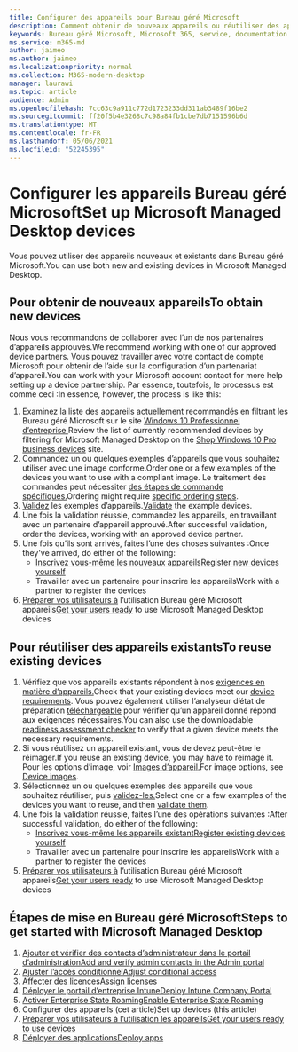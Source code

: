 ```yaml
---
title: Configurer des appareils pour Bureau géré Microsoft
description: Comment obtenir de nouveaux appareils ou réutiliser des appareils existants éligibles
keywords: Bureau géré Microsoft, Microsoft 365, service, documentation
ms.service: m365-md
author: jaimeo
ms.author: jaimeo
ms.localizationpriority: normal
ms.collection: M365-modern-desktop
manager: laurawi
ms.topic: article
audience: Admin
ms.openlocfilehash: 7cc63c9a911c772d1723233dd311ab3489f16be2
ms.sourcegitcommit: ff20f5b4e3268c7c98a84fb1cbe7db7151596b6d
ms.translationtype: MT
ms.contentlocale: fr-FR
ms.lasthandoff: 05/06/2021
ms.locfileid: "52245395"
---
```

# <a name="set-up-microsoft-managed-desktop-devices"></a><span data-ttu-id="1ee17-104">Configurer les appareils Bureau géré Microsoft</span><span class="sxs-lookup"><span data-stu-id="1ee17-104">Set up Microsoft Managed Desktop devices</span></span>

<span data-ttu-id="1ee17-105">Vous pouvez utiliser des appareils nouveaux et existants dans Bureau géré Microsoft.</span><span class="sxs-lookup"><span data-stu-id="1ee17-105">You can use both new and existing devices in Microsoft Managed Desktop.</span></span>

## <a name="to-obtain-new-devices"></a><span data-ttu-id="1ee17-106">Pour obtenir de nouveaux appareils</span><span class="sxs-lookup"><span data-stu-id="1ee17-106">To obtain new devices</span></span>

<span data-ttu-id="1ee17-107">Nous vous recommandons de collaborer avec l’un de nos partenaires d’appareils approuvés.</span><span class="sxs-lookup"><span data-stu-id="1ee17-107">We recommend working with one of our approved device partners.</span></span> <span data-ttu-id="1ee17-108">Vous pouvez travailler avec votre contact de compte Microsoft pour obtenir de l’aide sur la configuration d’un partenariat d’appareil.</span><span class="sxs-lookup"><span data-stu-id="1ee17-108">You can work with your Microsoft account contact for more help setting up a device partnership.</span></span> <span data-ttu-id="1ee17-109">Par essence, toutefois, le processus est comme ceci :</span><span class="sxs-lookup"><span data-stu-id="1ee17-109">In essence, however, the process is like this:</span></span>

1. <span data-ttu-id="1ee17-110">Examinez la liste des appareils actuellement recommandés en filtrant les Bureau géré Microsoft sur le site [Windows 10 Professionnel d’entreprise.](https://www.microsoft.com/windowsforbusiness/view-all-devices)</span><span class="sxs-lookup"><span data-stu-id="1ee17-110">Review the list of currently recommended devices by filtering for Microsoft Managed Desktop on the [Shop Windows 10 Pro business devices](https://www.microsoft.com/windowsforbusiness/view-all-devices) site.</span></span>
2. <span data-ttu-id="1ee17-111">Commandez un ou quelques exemples d’appareils que vous souhaitez utiliser avec une image conforme.</span><span class="sxs-lookup"><span data-stu-id="1ee17-111">Order one or a few examples of the devices you want to use with a compliant image.</span></span> <span data-ttu-id="1ee17-112">Le traitement des commandes peut nécessiter [des étapes de commande spécifiques.](../service-description/device-images.md)</span><span class="sxs-lookup"><span data-stu-id="1ee17-112">Ordering might require [specific ordering steps](../service-description/device-images.md).</span></span>
3. <span data-ttu-id="1ee17-113">[Validez](validate-device.md) les exemples d’appareils.</span><span class="sxs-lookup"><span data-stu-id="1ee17-113">[Validate](validate-device.md) the example devices.</span></span>
5. <span data-ttu-id="1ee17-114">Une fois la validation réussie, commandez les appareils, en travaillant avec un partenaire d’appareil approuvé.</span><span class="sxs-lookup"><span data-stu-id="1ee17-114">After successful validation, order the devices, working with an approved device partner.</span></span>
6. <span data-ttu-id="1ee17-115">Une fois qu’ils sont arrivés, faites l’une des choses suivantes :</span><span class="sxs-lookup"><span data-stu-id="1ee17-115">Once they've arrived, do either of the following:</span></span>
    - [<span data-ttu-id="1ee17-116">Inscrivez vous-même les nouveaux appareils</span><span class="sxs-lookup"><span data-stu-id="1ee17-116">Register new devices yourself</span></span>](register-devices-self.md)
    - <span data-ttu-id="1ee17-117">Travailler avec un partenaire pour inscrire les appareils</span><span class="sxs-lookup"><span data-stu-id="1ee17-117">Work with a partner to register the devices</span></span>
7. <span data-ttu-id="1ee17-118">[Préparer vos utilisateurs à](get-started-devices.md) l’utilisation Bureau géré Microsoft appareils</span><span class="sxs-lookup"><span data-stu-id="1ee17-118">[Get your users ready](get-started-devices.md) to use Microsoft Managed Desktop devices</span></span>

## <a name="to-reuse-existing-devices"></a><span data-ttu-id="1ee17-119">Pour réutiliser des appareils existants</span><span class="sxs-lookup"><span data-stu-id="1ee17-119">To reuse existing devices</span></span>

1. <span data-ttu-id="1ee17-120">Vérifiez que vos appareils existants répondent à nos [exigences en matière d’appareils.](../service-description/device-requirements.md)</span><span class="sxs-lookup"><span data-stu-id="1ee17-120">Check that your existing devices meet our [device requirements](../service-description/device-requirements.md).</span></span> <span data-ttu-id="1ee17-121">Vous pouvez également utiliser l’analyseur d’état de préparation [téléchargeable](../get-ready/readiness-assessment-downloadable.md) pour vérifier qu’un appareil donné répond aux exigences nécessaires.</span><span class="sxs-lookup"><span data-stu-id="1ee17-121">You can also use the downloadable [readiness assessment checker](../get-ready/readiness-assessment-downloadable.md) to verify that a given device meets the necessary requirements.</span></span> 
2. <span data-ttu-id="1ee17-122">Si vous réutilisez un appareil existant, vous de devez peut-être le réimager.</span><span class="sxs-lookup"><span data-stu-id="1ee17-122">If you reuse an existing device, you may have to reimage it.</span></span> <span data-ttu-id="1ee17-123">Pour les options d’image, voir [Images d’appareil.](../service-description/device-images.md)</span><span class="sxs-lookup"><span data-stu-id="1ee17-123">For image options, see [Device images](../service-description/device-images.md).</span></span>
3. <span data-ttu-id="1ee17-124">Sélectionnez un ou quelques exemples des appareils que vous souhaitez réutiliser, puis [validez-les.](validate-device.md)</span><span class="sxs-lookup"><span data-stu-id="1ee17-124">Select one or a few examples of the devices you want to reuse, and then [validate them](validate-device.md).</span></span>
4. <span data-ttu-id="1ee17-125">Une fois la validation réussie, faites l’une des opérations suivantes :</span><span class="sxs-lookup"><span data-stu-id="1ee17-125">After successful validation, do either of the following:</span></span>
    - [<span data-ttu-id="1ee17-126">Inscrivez vous-même les appareils existant</span><span class="sxs-lookup"><span data-stu-id="1ee17-126">Register existing devices yourself</span></span>](register-reused-devices-self.md)
    - <span data-ttu-id="1ee17-127">Travailler avec un partenaire pour inscrire les appareils</span><span class="sxs-lookup"><span data-stu-id="1ee17-127">Work with a partner to register the devices</span></span>
5. <span data-ttu-id="1ee17-128">[Préparer vos utilisateurs à](get-started-devices.md) l’utilisation Bureau géré Microsoft appareils</span><span class="sxs-lookup"><span data-stu-id="1ee17-128">[Get your users ready](get-started-devices.md) to use Microsoft Managed Desktop devices</span></span>

## <a name="steps-to-get-started-with-microsoft-managed-desktop"></a><span data-ttu-id="1ee17-129">Étapes de mise en Bureau géré Microsoft</span><span class="sxs-lookup"><span data-stu-id="1ee17-129">Steps to get started with Microsoft Managed Desktop</span></span>

1. [<span data-ttu-id="1ee17-130">Ajouter et vérifier des contacts d’administrateur dans le portail d’administration</span><span class="sxs-lookup"><span data-stu-id="1ee17-130">Add and verify admin contacts in the Admin portal</span></span>](add-admin-contacts.md)
2. [<span data-ttu-id="1ee17-131">Ajuster l’accès conditionnel</span><span class="sxs-lookup"><span data-stu-id="1ee17-131">Adjust conditional access</span></span>](conditional-access.md)
3. [<span data-ttu-id="1ee17-132">Affecter des licences</span><span class="sxs-lookup"><span data-stu-id="1ee17-132">Assign licenses</span></span>](assign-licenses.md)
4. [<span data-ttu-id="1ee17-133">Déployer le portail d’entreprise Intune</span><span class="sxs-lookup"><span data-stu-id="1ee17-133">Deploy Intune Company Portal</span></span>](company-portal.md)
5. [<span data-ttu-id="1ee17-134">Activer Enterprise State Roaming</span><span class="sxs-lookup"><span data-stu-id="1ee17-134">Enable Enterprise State Roaming</span></span>](enterprise-state-roaming.md)
6. <span data-ttu-id="1ee17-135">Configurer des appareils (cet article)</span><span class="sxs-lookup"><span data-stu-id="1ee17-135">Set up devices (this article)</span></span>
7. [<span data-ttu-id="1ee17-136">Préparer vos utilisateurs à l’utilisation les appareils</span><span class="sxs-lookup"><span data-stu-id="1ee17-136">Get your users ready to use devices</span></span>](get-started-devices.md)
8. [<span data-ttu-id="1ee17-137">Déployer des applications</span><span class="sxs-lookup"><span data-stu-id="1ee17-137">Deploy apps</span></span>](deploy-apps.md)
